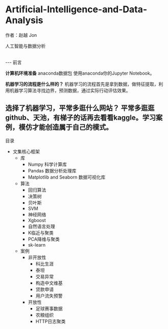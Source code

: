# Artificial-Intelligence-and-Data-Analysis


作者：赵越 Jon

人工智能与数据分析



<br/>
---
前言

**计算机环境准备**
anaconda数据包
使用anaconda你的Jupyter Notebook。

**机器学习的流程是什么样的？**
机器学习的流程首先是拿到数据，做特征提取，利用机器学习算法寻找边界，预测数据，通过实际行动评估效果。


**选择了机器学习，平常多逛什么网站？**
平常多逛逛github、天池，有梯子的话再去看看kaggle。学习案例，**模仿**才能创造属于自己的模式。
<br/>
---
目录
- 文集核心框架
  - 库
    - Numpy 科学计算库
    - Pandas 数据分析处理库
    - Matplotlib and Seaborn 数据可视化库
  - 算法
    - 回归算法
    - 决策树
    - 贝叶斯
    - SVM
    - 神经网络
    - Xgboost
    - 自然语言处理
    - K临近与聚类
    - PCA降维与聚类
    - sk-learn
  - 案例
    - 非开放性
      - 科比生涯
      - 泰坦
      - 交易异常
      - 构造中文维基
      - 贷款申请
      - 用户流失预警
     - 开放性
       - 足球赛事数据
       - 农粮组织
       - HTTP日志聚类
